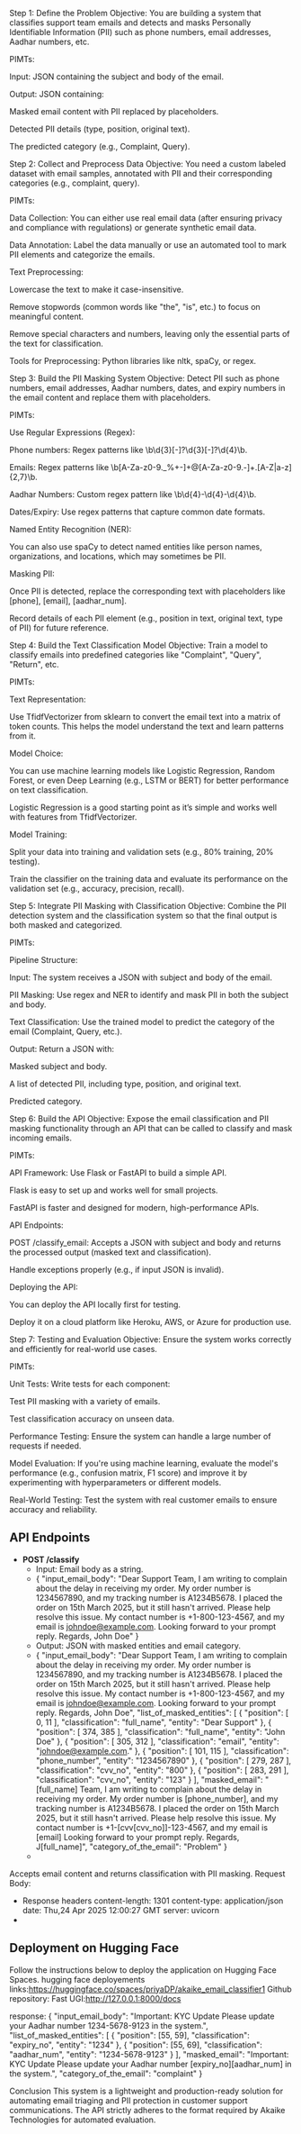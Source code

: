 Step 1: Define the Problem
Objective: You are building a system that classifies support team emails and detects and masks Personally Identifiable Information (PII) such as phone numbers, email addresses, Aadhar numbers, etc.

PIMTs:

Input: JSON containing the subject and body of the email.

Output: JSON containing:

Masked email content with PII replaced by placeholders.

Detected PII details (type, position, original text).

The predicted category (e.g., Complaint, Query).

Step 2: Collect and Preprocess Data
Objective: You need a custom labeled dataset with email samples, annotated with PII and their corresponding categories (e.g., complaint, query).

PIMTs:

Data Collection: You can either use real email data (after ensuring privacy and compliance with regulations) or generate synthetic email data.

Data Annotation: Label the data manually or use an automated tool to mark PII elements and categorize the emails.

Text Preprocessing:

Lowercase the text to make it case-insensitive.

Remove stopwords (common words like "the", "is", etc.) to focus on meaningful content.

Remove special characters and numbers, leaving only the essential parts of the text for classification.

Tools for Preprocessing: Python libraries like nltk, spaCy, or regex.

Step 3: Build the PII Masking System
Objective: Detect PII such as phone numbers, email addresses, Aadhar numbers, dates, and expiry numbers in the email content and replace them with placeholders.

PIMTs:

Use Regular Expressions (Regex):

Phone numbers: Regex patterns like \b\d{3}[-]?\d{3}[-]?\d{4}\b.

Emails: Regex patterns like \b[A-Za-z0-9._%+-]+@[A-Za-z0-9.-]+\.[A-Z|a-z]{2,7}\b.

Aadhar Numbers: Custom regex pattern like \b\d{4}-\d{4}-\d{4}\b.

Dates/Expiry: Use regex patterns that capture common date formats.

Named Entity Recognition (NER):

You can also use spaCy to detect named entities like person names, organizations, and locations, which may sometimes be PII.

Masking PII:

Once PII is detected, replace the corresponding text with placeholders like [phone], [email], [aadhar_num].

Record details of each PII element (e.g., position in text, original text, type of PII) for future reference.

Step 4: Build the Text Classification Model
Objective: Train a model to classify emails into predefined categories like "Complaint", "Query", "Return", etc.

PIMTs:

Text Representation:

Use TfidfVectorizer from sklearn to convert the email text into a matrix of token counts. This helps the model understand the text and learn patterns from it.

Model Choice:

You can use machine learning models like Logistic Regression, Random Forest, or even Deep Learning (e.g., LSTM or BERT) for better performance on text classification.

Logistic Regression is a good starting point as it’s simple and works well with features from TfidfVectorizer.

Model Training:

Split your data into training and validation sets (e.g., 80% training, 20% testing).

Train the classifier on the training data and evaluate its performance on the validation set (e.g., accuracy, precision, recall).

Step 5: Integrate PII Masking with Classification
Objective: Combine the PII detection system and the classification system so that the final output is both masked and categorized.

PIMTs:

Pipeline Structure:

Input: The system receives a JSON with subject and body of the email.

PII Masking: Use regex and NER to identify and mask PII in both the subject and body.

Text Classification: Use the trained model to predict the category of the email (Complaint, Query, etc.).

Output: Return a JSON with:

Masked subject and body.

A list of detected PII, including type, position, and original text.

Predicted category.

Step 6: Build the API
Objective: Expose the email classification and PII masking functionality through an API that can be called to classify and mask incoming emails.

PIMTs:

API Framework: Use Flask or FastAPI to build a simple API.

Flask is easy to set up and works well for small projects.

FastAPI is faster and designed for modern, high-performance APIs.

API Endpoints:

POST /classify_email: Accepts a JSON with subject and body and returns the processed output (masked text and classification).

Handle exceptions properly (e.g., if input JSON is invalid).

Deploying the API:

You can deploy the API locally first for testing.

Deploy it on a cloud platform like Heroku, AWS, or Azure for production use.

Step 7: Testing and Evaluation
Objective: Ensure the system works correctly and efficiently for real-world use cases.

PIMTs:

Unit Tests: Write tests for each component:

Test PII masking with a variety of emails.

Test classification accuracy on unseen data.

Performance Testing: Ensure the system can handle a large number of requests if needed.

Model Evaluation: If you're using machine learning, evaluate the model's performance (e.g., confusion matrix, F1 score) and improve it by experimenting with hyperparameters or different models.

Real-World Testing: Test the system with real customer emails to ensure accuracy and reliability.

## API Endpoints

- **POST /classify**
  - Input: Email body as a string.
  - {
  "input_email_body": "Dear Support Team, I am writing to complain about the delay in receiving my order. My order number is 1234567890, and my tracking number is A1234B5678. I placed the order on 15th March 2025, but it still hasn't arrived. Please help resolve this issue. My contact number is +1-800-123-4567, and my email is johndoe@example.com. Looking forward to your prompt reply. Regards, John Doe"
}
  - Output: JSON with masked entities and email category.
  - {
  "input_email_body": "Dear Support Team, I am writing to complain about the delay in receiving my order. My order number is 1234567890, and my tracking number is A1234B5678. I placed the order on 15th March 2025, but it still hasn't arrived. Please help resolve this issue. My contact number is +1-800-123-4567, and my email is johndoe@example.com. Looking forward to your prompt reply. Regards, John Doe",
  "list_of_masked_entities": [
    {
      "position": [
        0,
        11
      ],
      "classification": "full_name",
      "entity": "Dear Support"
    },
    {
      "position": [
        374,
        385
      ],
      "classification": "full_name",
      "entity": "John Doe"
    },
    {
      "position": [
        305,
        312
      ],
      "classification": "email",
      "entity": "johndoe@example.com."
    },
    {
      "position": [
        101,
        115
      ],
      "classification": "phone_number",
      "entity": "1234567890"
    },
    {
      "position": [
        279,
        287
      ],
      "classification": "cvv_no",
      "entity": "800"
    },
    {
      "position": [
        283,
        291
      ],
      "classification": "cvv_no",
      "entity": "123"
    }
  ],
  "masked_email": "[full_name] Team, I am writing to complain about the delay in receiving my order. My order number is [phone_number], and my tracking number is A1234B5678. I placed the order on 15th March 2025, but it still hasn't arrived. Please help resolve this issue. My contact number is +1-[cvv[cvv_no]]-123-4567, and my email is [email] Looking forward to your prompt reply. Regards, J[full_name]",
  "category_of_the_email": "Problem"
}
  - 
Accepts email content and returns classification with PII masking. Request Body:

  - Response headers
 content-length: 1301 
 content-type: application/json 
 date: Thu,24 Apr 2025 12:00:27 GMT 
 server: uvicorn 
  - 

## Deployment on Hugging Face

Follow the instructions below to deploy the application on Hugging Face Spaces.
hugging face deployements links:https://huggingface.co/spaces/priyaDP/akaike_email_classifier1
Github repository:
Fast UGI:http://127.0.0.1:8000/docs



response:
{
  "input_email_body": "Important: KYC Update Please update your Aadhar number 1234-5678-9123 in the system.",
  "list_of_masked_entities": [
    {
      "position": [55, 59],
      "classification": "expiry_no",
      "entity": "1234"
    },
    {
      "position": [55, 69],
      "classification": "aadhar_num",
      "entity": "1234-5678-9123"
    }
  ],
  "masked_email": "Important: KYC Update Please update your Aadhar number [expiry_no][aadhar_num] in the system.",
  "category_of_the_email": "complaint"
}


Conclusion
This system is a lightweight and production-ready solution for automating email triaging and PII protection in customer support communications. The API strictly adheres to the format required by Akaike Technologies for automated evaluation.
